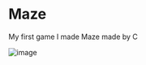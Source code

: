 # Maze
My first game I made
Maze made by C

![image](https://user-images.githubusercontent.com/86466517/123395699-786e9800-d5db-11eb-8e21-69f424d4a0c7.png)

